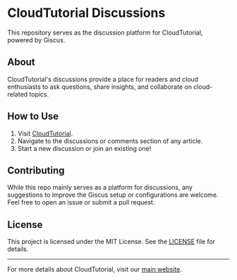 # CloudTutorial Discussions

This repository serves as the discussion platform for CloudTutorial, powered by Giscus.

## About

CloudTutorial's discussions provide a place for readers and cloud enthusiasts to ask questions, share insights, and collaborate on cloud-related topics.

## How to Use

1. Visit [CloudTutorial](<Your CloudTutorial Website Link>).
2. Navigate to the discussions or comments section of any article.
3. Start a new discussion or join an existing one!

## Contributing

While this repo mainly serves as a platform for discussions, any suggestions to improve the Giscus setup or configurations are welcome. Feel free to open an issue or submit a pull request.

## License

This project is licensed under the MIT License. See the [LICENSE](LICENSE) file for details.

---

For more details about CloudTutorial, visit our [main website](<Your CloudTutorial Website Link>).
